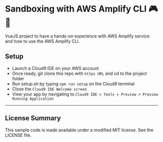 # Sandboxing with AWS Amplify CLI 🎮🚀

VueJS project to have a hands-on experience with AWS Amplify service and how to use the AWS Amplify CLI.

## Setup
- Launch a Cloud9 IDE on your AWS account
- Once ready, git clone this repo with `https URL` and cd to the project folder
- Run setup.sh by typing `npm run setup` on the Cloud9 terminal
- Close the `Cloud9 IDE Welcome screen`
- View your app by navigating to `Cloud9 IDE > Tools > Preview > Preview Running Application`

---
## License Summary
This sample code is made available under a modified MIT license. See the LICENSE file.
